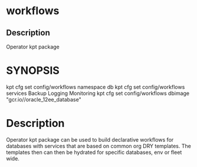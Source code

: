 # workflows

## Description
Operator kpt package

# SYNOPSIS

  kpt cfg set config/workflows namespace db
  kpt cfg set config/workflows services Backup Logging Monitoring
  kpt cfg set config/workflows dbimage "gcr.io/<your-gcp-project>/oracle_12ee_database"

# Description

Operator kpt package can be used to build declarative workflows for databases
with services that are based on common org DRY templates.
The templates then can then be hydrated for specific databases, env or fleet wide.
